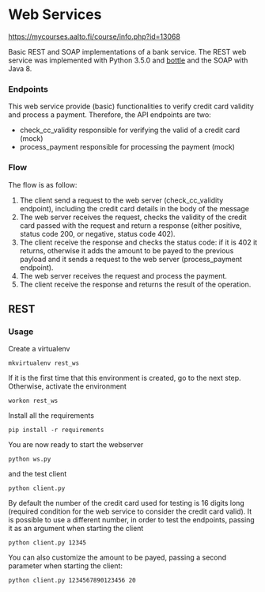 # Web Services 
https://mycourses.aalto.fi/course/info.php?id=13068

Basic REST and SOAP implementations of a bank service. The REST web service was implemented with Python 3.5.0 and [bottle](http://bottlepy.org) and the SOAP with Java 8.

### Endpoints

This web service provide (basic) functionalities to verify credit card validity and process a payment. Therefore, the API endpoints are two:
<ul>
<li>check_cc_validity responsible for verifying the valid of a credit card (mock)</li>
<li>process_payment responsible for processing the payment (mock)</li>
</ul>

### Flow
The flow is as follow:
<ol>
<li>The client send a request to the web server (check_cc_validity endpoint), including the credit card details in the body of the message</li>
<li>The web server receives the request, checks the validity of the credit card passed with the request and return a response (either positive, status code 200, or negative, status code 402).</li>
<li>The client receive the response and checks the status code: if it is 402 it returns, otherwise it adds the amount to be payed to the previous payload and it sends a request to the web server (process_payment endpoint).</li>
<li>The web server receives the request and process the payment.</li>
<li>The client receive the response and returns the result of the operation.</li>
</ol>

## REST
### Usage

Create a virtualenv

`mkvirtualenv rest_ws`

If it is the first time that this environment is created, go to the next step. Otherwise, activate the environment

`workon rest_ws`

Install all the requirements

`pip install -r requirements`

You are now ready to start the webserver

`python ws.py`

and the test client

`python client.py`

By default the number of the credit card used for testing is 16 digits long (required condition for the web service to consider the credit card valid). It is possible to use a different number, in order to test the endpoints, passing it as an argument when starting the client

`python client.py 12345`

You can also customize the amount to be payed, passing a second parameter when starting the client:

`python client.py 1234567890123456 20`
